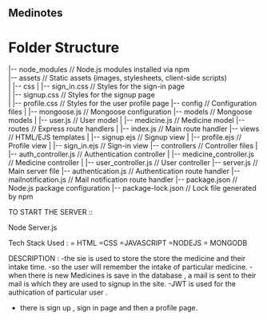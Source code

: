 ## Medinotes

# Folder Structure

|-- node_modules         // Node.js modules installed via npm   
|-- assets               // Static assets (images, stylesheets, client-side scripts)  
|    |-- css
|       |-- sign_in.css  // Styles for the sign-in page            
|       |-- signup.css   // Styles for the signup page  
|       |-- profile.css  // Styles for the user profile page
|-- config               // Configuration files
|   |-- mongoose.js      // Mongoose configuration
|-- models               // Mongoose models
|   |-- user.js          // User model
|   |-- medicine.js      // Medicine model
|-- routes               // Express route handlers
|   |-- index.js         // Main route handler
|-- views                // HTML/EJS templates
|   |-- signup.ejs       // Signup view
|   |-- profile.ejs      // Profile view
|   |-- sign_in.ejs      // Sign-in view
|-- controllers          // Controller files
|   |-- auth_controller.js     // Authentication controller
|   |-- medicine_controller.js // Medicine controller
|   |-- user_controller.js     // User controller
|-- server.js            // Main server file
|-- authentication.js    // Authentication route handler
|-- mailnotification.js  // Mail notification route handler
|-- package.json         // Node.js package configuration
|-- package-lock.json    // Lock file generated by npm


TO START THE SERVER ::

 Node Server.js

 Tech Stack Used :
 = HTML
 =CSS
 =JAVASCRIPT
=NODEJS
= MONGODB

DESCRIPTION :
-the sie is used to store the store the medicine and their intake time.
-so the user will remember the intake of particular medicine.
-when there is new Medicines is save in the database , a mail is sent to their mail is which they are used to signup in the site.
-JWT is used for the authication of particular user .
- there is sign up , sign in page and then a profile page.

  
